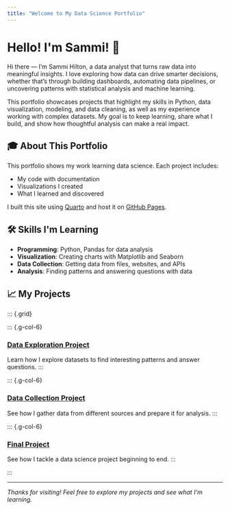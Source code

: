 ```yaml
---
title: "Welcome to My Data Science Portfolio"
---
```


# Hello! I'm Sammi! 👋

Hi there — I’m Sammi Hilton, a data analyst that turns raw data into meaningful insights. I love exploring how data can drive smarter decisions, whether that’s through building dashboards, automating data pipelines, or uncovering patterns with statistical analysis and machine learning.

This portfolio showcases projects that highlight my skills in Python, data visualization, modeling, and data cleaning, as well as my experience working with complex datasets. My goal is to keep learning, share what I build, and show how thoughtful analysis can make a real impact.

## 🎓 About This Portfolio

This portfolio shows my work learning data science. Each project includes:

- My code with documentation
- Visualizations I created
- What I learned and discovered

I built this site using [Quarto](https://quarto.org/) and host it on [GitHub Pages](https://pages.github.com/).

## 🛠️ Skills I'm Learning

- **Programming**: Python, Pandas for data analysis
- **Visualization**: Creating charts with Matplotlib and Seaborn
- **Data Collection**: Getting data from files, websites, and APIs
- **Analysis**: Finding patterns and answering questions with data

## 📈 My Projects

::: {.grid}

::: {.g-col-6}
### [Data Exploration Project](projects/eda.qmd)
Learn how I explore datasets to find interesting patterns and answer questions.
:::

::: {.g-col-6}
### [Data Collection Project](projects/data-acquisition.qmd)
See how I gather data from different sources and prepare it for analysis.
:::

::: {.g-col-6}
### [Final Project](projects/final-project.qmd)
See how I tackle a data science project beginning to end.
:::

:::

---

*Thanks for visiting! Feel free to explore my projects and see what I'm learning.*